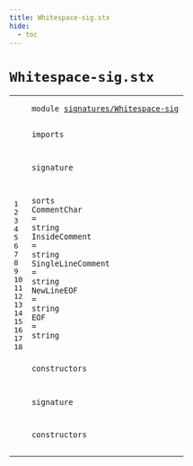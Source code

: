 ```yaml
---
title: Whitespace-sig.stx
hide:
  - toc
---
```


# `Whitespace-sig.stx`



[pdmosses/metaborg-tiger/org.metaborg.lang.tiger.statix/src-gen/statix/signatures/Whitespace-sig.stx]: https://github.com/pdmosses/metaborg-tiger/blob/master/org.metaborg.lang.tiger.statix/src-gen/statix/signatures/Whitespace-sig.stx "The source file on GitHub"

<div class="stx"><table class="highlighttable"><tbody><tr><td class="linenos"><div class="linenodiv"><pre><span></span>1
2
3
4
5
6
7
8
9
10
11
12
13
14
15
16
17
18
</pre></div></td>
<td class="code"><pre><code><span class="keyword">module</span> <a href="../Tiger-sig.stx/#signatures/Whitespace-sig_61_86" id="signatures/Whitespace-sig_7_32" title="Referenced at ../Tiger-sig.stx line 5"><span class="token sort_ModuleID">signatures/Whitespace-sig</span></a>

<span class="keyword">imports</span>

<span class="keyword">signature</span>

  <span class="keyword">sorts</span>
    <span class="cons_SortAlias"><span id="CommentChar_66_77" title="Not referenced locally, nor via imports"><span class="token sort_ModuleID">CommentChar</span></span> <span class="operator">=</span> <span class="cons_StringSort">string</span></span>
    <span class="cons_SortAlias"><span id="InsideComment_91_104" title="Not referenced locally, nor via imports"><span class="token sort_ModuleID">InsideComment</span></span> <span class="operator">=</span> <span class="cons_StringSort">string</span></span>
    <span class="cons_SortAlias"><span id="SingleLineComment_118_135" title="Not referenced locally, nor via imports"><span class="token sort_ModuleID">SingleLineComment</span></span> <span class="operator">=</span> <span class="cons_StringSort">string</span></span>
    <span class="cons_SortAlias"><span id="NewLineEOF_149_159" title="Not referenced locally, nor via imports"><span class="token sort_ModuleID">NewLineEOF</span></span> <span class="operator">=</span> <span class="cons_StringSort">string</span></span>
    <span class="cons_SortAlias"><span id="EOF_173_176" title="Not referenced locally, nor via imports"><span class="token sort_ModuleID">EOF</span></span> <span class="operator">=</span> <span class="cons_StringSort">string</span></span>

  <span class="keyword">constructors</span>

<span class="keyword">signature</span>

  <span class="keyword">constructors</span>
</code></pre></td></tr></tbody></table></div>